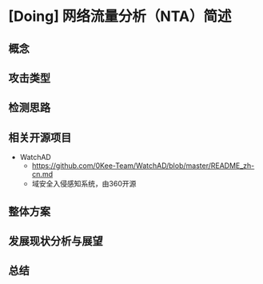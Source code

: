 # [Doing] 网络流量分析（NTA）简述

## 概念



## 攻击类型



## 检测思路



## 相关开源项目

-   WatchAD
    -   https://github.com/0Kee-Team/WatchAD/blob/master/README_zh-cn.md
    -   域安全入侵感知系统，由360开源



## 整体方案



## 发展现状分析与展望



## 总结



